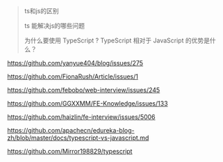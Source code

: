 > ts和js的区别
>
> ts 能解决js的哪些问题
>
> 为什么要使用 TypeScript ? TypeScript 相对于 JavaScript 的优势是什么？

https://github.com/yanyue404/blog/issues/275

https://github.com/FionaRush/Article/issues/1

https://github.com/febobo/web-interview/issues/245

https://github.com/GGXXMM/FE-Knowledge/issues/133

https://github.com/haizlin/fe-interview/issues/5006

https://github.com/apachecn/edureka-blog-zh/blob/master/docs/typescript-vs-javascript.md

https://github.com/Mirror198829/typescript